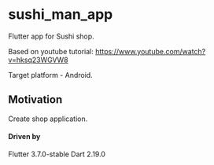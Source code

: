 # sushi_man_app
Flutter app for Sushi shop.

Based on youtube tutorial: https://www.youtube.com/watch?v=hksq23WGVW8

Target platform - Android.

## Motivation
Create shop application.

#### Driven by
Flutter 3.7.0-stable
Dart 2.19.0